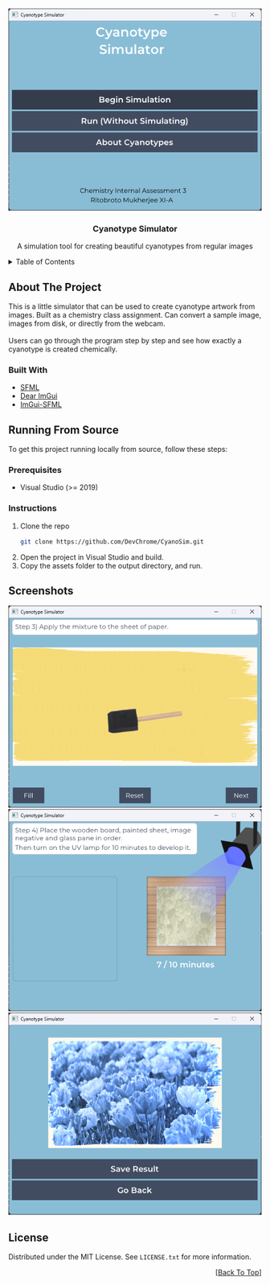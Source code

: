 <a name="readme-top"></a>

<!-- PROJECT LOGO -->
<br />
<div align="center">
  <a href="https://github.com/DevChrome/CyanoSim">
    <img alt="Screenshot 1" src="./screenshots/image0.png">
  </a>

<h3 align="center">Cyanotype Simulator</h3>

  <p align="center">
    A simulation tool for creating beautiful cyanotypes from regular images
  </p>
</div>



<!-- TABLE OF CONTENTS -->
<details>
  <summary>Table of Contents</summary>
  <ol>
    <li>
      <a href="#about-the-project">About The Project</a>
      <ul>
        <li><a href="#built-with">Built With</a></li>
      </ul>
    </li>
    <li>
      <a href="#running-from-source">Running From Source</a>
      <ul>
        <li><a href="#prerequisites">Prerequisites</a></li>
        <li><a href="#instructions">Instructions</a></li>
      </ul>
    </li>
    <li><a href="#screenshots">Screenshots</a></li>
    <li><a href="#license">License</a></li>
  </ol>
</details>



<!-- ABOUT THE PROJECT -->
## About The Project

This is a little simulator that can be used to create cyanotype artwork from images. Built as a chemistry class assignment. Can convert a sample image, images from disk, or directly from the webcam.
<br><br>
Users can go through the program step by step and see how exactly a cyanotype is created chemically.

### Built With

* [SFML](https://www.sfml-dev.org/index.php)
* [Dear ImGui](https://github.com/ocornut/imgui)
* [ImGui-SFML](https://github.com/eliasdaler/imgui-sfml)

<!-- GETTING STARTED -->
## Running From Source

To get this project running locally from source, follow these steps:

### Prerequisites

* Visual Studio (>= 2019)

### Instructions

1. Clone the repo
   ```sh
   git clone https://github.com/DevChrome/CyanoSim.git
   ```
2. Open the project in Visual Studio and build.
3. Copy the assets folder to the output directory, and run.

<!-- USAGE EXAMPLES -->
## Screenshots
![Screenshot 2](./screenshots/image1.png)
![Screenshot 3](./screenshots/image2.png)
![Screenshot 4](./screenshots/image3.png)

<!-- LICENSE -->
## License

Distributed under the MIT License. See `LICENSE.txt` for more information.


<p align="right">[<a href="#readme-top">Back To Top</a>]</p>